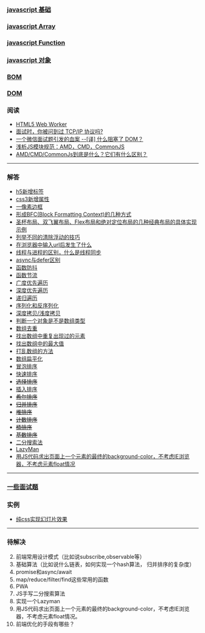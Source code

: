 ### [javascript 基础](note/Base.md)

### [javascript Array](note/Array.md)

### [javascript Function](note/Function.md)

### [javascript 对象](note/对象.md)

### [BOM](note/BOM.md)

### [DOM](note/DOM.md)

### 阅读

* [HTML5 Web Worker](https://juejin.im/post/59c1b3645188250ea1502e46)
* [面试时，你被问到过 TCP/IP 协议吗?](https://juejin.im/post/58e36d35b123db15eb748856)
* [一个微信面试题引发的血案 --[译] 什么阻塞了 DOM？](https://juejin.im/post/587f4afb61ff4b00651b3c18)
* [浅析JS模块规范：AMD，CMD，CommonJS](https://www.jianshu.com/p/09ffac7a3b2c)
* [AMD/CMD/CommonJs到底是什么？它们有什么区别？](https://blog.csdn.net/u014445339/article/details/55517770)

---

### 解答
* [h5新增标签]()
* [css3新增属性]()
* [一像素边框](note/problems/README.md#oneBorder)
* [形成BFC(Block Formatting Context)的几种方式](note/problems/README.md#BFC)
* [圣杯布局、双飞翼布局、Flex布局和绝对定位布局的几种经典布局的具体实现示例](code/grid.html)
* [列举不同的清除浮动的技巧](note/problems/README.md#clearfix)
* [在浏览器中输入url后发生了什么](note/problems/what-really-happens-when-you-navigate-to-a-url.md)
* [线程与进程的区别，什么是线程同步](note/problems/README.md#线程与进程的区别)
* [async与defer区别](note/problems/README.md#asyncDefer)
* [函数防抖](note/problems/README.md#函数防抖)
* [函数节流](note/problems/README.md#函数节流)
* [广度优先遍历](note/problems/README.md#广度优先遍历)
* [深度优先遍历](note/problems/README.md#深度优先遍历)
* [递归遍历](note/problems/README.md#递归遍历)
* [序列化和反序列化](note/problems/README.md#序列化)
* [深度拷贝/浅度拷贝](note/problems/README.md#clone)
* [判断一个对象是不是数组类型](note/problems/README.md#checkArray)
* [数组去重](note/problems/README.md#unique)
* [找出数组中重复出现过的元素](note/problems/README.md#findArrDup)
* [找出数组中的最大值](note/problems/README.md#max)
* [打乱数组的方法](note/problems/README.md#arrayrandom)
* [数组扁平化](note/problems/README.md#flatten)
* [冒泡排序](note/problems/README.md#BubbleSort)
* [快速排序](note/problems/README.md#QuickSort)
* ~~[选择排序](SelectionSort)~~
* [插入排序](note/problems/README.md#InsertionSort)
* ~~[希尔排序](ShellSort)~~
* ~~[归并排序](MergeSort)~~
* ~~[堆排序](HeapSort)~~
* ~~[计数排序](CountingSort)~~
* ~~[桶排序](BucketSort)~~
* ~~[基数排序](RadixSort)~~
* [二分搜索法](note/problems/README.md#binarySearch)
* [LazyMan](note/problems/README.md#LazyMan)
* [用JS代码求出页面上一个元素的最终的background-color，不考虑IE浏览器，不考虑元素float情况](note/problems/README.md#jsComputeBgColor)

---

### [一些面试题](note/test.md)

### 实例

* [纯css实现幻灯片效果](code/prue-css-silder-1.html)

---

### 待解决

2. 前端常用设计模式（比如说subscribe,observable等）
3. 基础算法（比如说什么链表，如何实现一个hash算法， 归并排序的复杂度）
4. promise和async/await
5. map/reduce/filter/find这些常用的函数 
6.  PWA
7. JS手写二分搜索算法
8. 实现一个Lazyman
9. 用JS代码求出页面上一个元素的最终的background-color，不考虑IE浏览器，不考虑元素float情况。
10. 前端优化的手段有哪些？